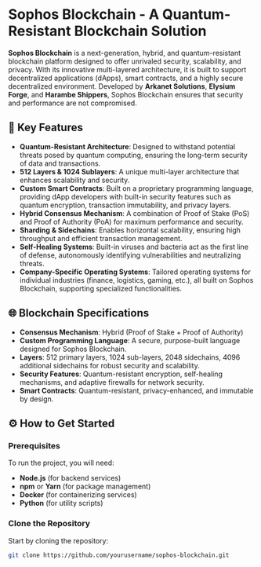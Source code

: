 # Sophos Blockchain - A Quantum-Resistant Blockchain Solution

**Sophos Blockchain** is a next-generation, hybrid, and quantum-resistant blockchain platform designed to offer unrivaled security, scalability, and privacy. With its innovative multi-layered architecture, it is built to support decentralized applications (dApps), smart contracts, and a highly secure decentralized environment. Developed by **Arkanet Solutions**, **Elysium Forge**, and **Harambe Shippers**, Sophos Blockchain ensures that security and performance are not compromised.

## 🚀 Key Features

- **Quantum-Resistant Architecture**: Designed to withstand potential threats posed by quantum computing, ensuring the long-term security of data and transactions.
- **512 Layers & 1024 Sublayers**: A unique multi-layer architecture that enhances scalability and security.
- **Custom Smart Contracts**: Built on a proprietary programming language, providing dApp developers with built-in security features such as quantum encryption, transaction immutability, and privacy layers.
- **Hybrid Consensus Mechanism**: A combination of Proof of Stake (PoS) and Proof of Authority (PoA) for maximum performance and security.
- **Sharding & Sidechains**: Enables horizontal scalability, ensuring high throughput and efficient transaction management.
- **Self-Healing Systems**: Built-in viruses and bacteria act as the first line of defense, autonomously identifying vulnerabilities and neutralizing threats.
- **Company-Specific Operating Systems**: Tailored operating systems for individual industries (finance, logistics, gaming, etc.), all built on Sophos Blockchain, supporting specialized functionalities.

## 🌐 Blockchain Specifications

- **Consensus Mechanism**: Hybrid (Proof of Stake + Proof of Authority)
- **Custom Programming Language**: A secure, purpose-built language designed for Sophos Blockchain.
- **Layers**: 512 primary layers, 1024 sub-layers, 2048 sidechains, 4096 additional sidechains for robust security and scalability.
- **Security Features**: Quantum-resistant encryption, self-healing mechanisms, and adaptive firewalls for network security.
- **Smart Contracts**: Quantum-resistant, privacy-enhanced, and immutable by design.

## ⚙️ How to Get Started

### Prerequisites

To run the project, you will need:
- **Node.js** (for backend services)
- **npm** or **Yarn** (for package management)
- **Docker** (for containerizing services)
- **Python** (for utility scripts)

### Clone the Repository

Start by cloning the repository:

```bash
git clone https://github.com/yourusername/sophos-blockchain.git
